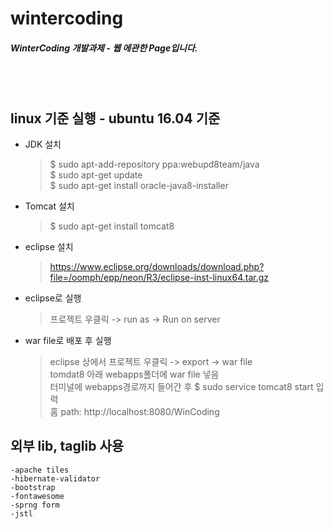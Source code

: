 # wintercoding

#####  WinterCoding 개발과제 - 웹 에관한 Page입니다.
<br/><br/>
## linux 기준 실행 - ubuntu 16.04 기준
- JDK 설치<br/>
  > $ sudo apt-add-repository ppa:webupd8team/java<br/>
  > $ sudo apt-get update<br/>
  > $ sudo apt-get install oracle-java8-installer


- Tomcat 설치<br/>
  > $ sudo apt-get install tomcat8
  
- eclipse 설치<br/>
  > https://www.eclipse.org/downloads/download.php?file=/oomph/epp/neon/R3/eclipse-inst-linux64.tar.gz
  
- eclipse로 실행<br/>
  > 프로젝트 우클릭 -> run as -> Run on server
  
- war file로 배포 후 실행<br/>
  > eclipse 상에서 프로젝트 우클릭 -> export -> war file<br/>
  > tomdat8 아래 webapps폴더에 war file 넣음<br/>
  > 터미널에 webapps경로까지 들어간 후 $ sudo service tomcat8 start 입력<br/>
  > 홈 path: http://localhost:8080/WinCoding
  
## 외부 lib, taglib 사용
	-apache tiles
	-hibernate-validator
	-bootstrap
	-fontawesome
	-sprng form
	-jstl
	
	
<br/><br/>
